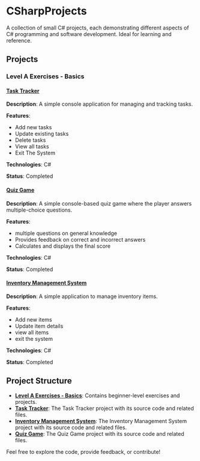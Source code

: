 # CSharpProjects
A collection of small C# projects, each demonstrating different aspects of C# programming and software development. Ideal for learning and reference.

## Projects

### Level A Exercises - Basics

#### [Task Tracker](./Level_A_Projects/TaskTracker/)

**Description**: A simple console application for managing and tracking tasks.

**Features**:
- Add new tasks
- Update existing tasks
- Delete tasks
- View all tasks
- Exit The System

**Technologies**: C#

**Status**: Completed

#### [Quiz Game](./Level_A_Projects/QuizGame/)
**Description**: A simple console-based quiz game where the player answers multiple-choice questions.

**Features**:
- multiple questions on general knowledge
- Provides feedback on correct and incorrect answers
- Calculates and displays the final score

**Technologies**: C#

**Status**: Completed

#### [Inventory Management System](./Level_A_Projects/InventoryManagement/)

**Description**: A simple application to manage inventory items.

**Features**:
- Add new items
- Update item details
- view all items
- exit the system

**Technologies**: C#

**Status**: Completed

## Project Structure

- [**Level A Exercises - Basics**](./Level_A_Projects/): Contains beginner-level exercises and projects.
- [**Task Tracker**](./Level_A_Projects/TaskTracker/): The Task Tracker project with its source code and related files.
- [**Inventory Management System**](./Level_A_Projects/InventoryManagement/): The Inventory Management System project with its source code and related files.
- [**Quiz Game**](./Level_A_Projects/QuizGame/): The Quiz Game project with its source code and related files.


Feel free to explore the code, provide feedback, or contribute!
